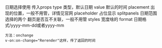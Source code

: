 日期选择使用
    传入props
    type                类型，默认日期
    value               默认的时间
    placement           出现的位置，一般不用管，详情见官网
    placeholder         占位显示
    splitpanels         日期范围选择的两个 翻页是否互不关联，一般不用管
    styles              宽度啥的
    format              日期格式/yyyy-mm-dd或者yyyy-mm

    方法：onchange
    v-on:on-change="Rerender"这样，传了返回的时间
